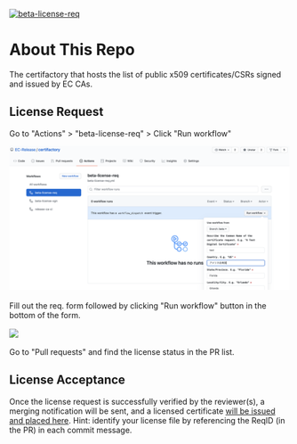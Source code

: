 [![beta-license-req](https://github.com/EC-Release/certifactory/actions/workflows/beta-license-req.yml/badge.svg)](https://github.com/EC-Release/certifactory/actions/workflows/beta-license-req.yml)

# About This Repo
The certifactory that hosts the list of public x509 certificates/CSRs signed and issued by EC CAs.

## License Request
Go to "Actions" > "beta-license-req" > Click "Run workflow"

![workflow1](docs/workflow1.png?raw=true)
<br /><br />
Fill out the req. form followed by clicking "Run workflow" button in the bottom of the form.

<img align="center" src="https://raw.githubusercontent.com/EC-Release/certifactory/beta/docs/workflow2.png" width="400">
<br /><br />
Go to "Pull requests" and find the license status in the PR list.

## License Acceptance
Once the license request is successfully verified by the reviewer(s), a merging notification will be sent, and a licensed certificate [will be issued and placed here](https://github.com/EC-Release/certifactory/tree/beta/cert-list). Hint: identify your license file by referencing the ReqID (in the PR) in each commit message.




